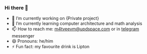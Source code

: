 ### Hi there 👋

- 🔭 I’m currently working on {Private project}
- 🌱 I’m currently learning computer architecture and math analysis
- 📫 How to reach me: m4tveevm@updspace.com or in [telegram](https://t.me/m4tveevm) messenger
- 😄 Pronouns: he/him
- ⚡ Fun fact: my favourite drink is Lipton 
